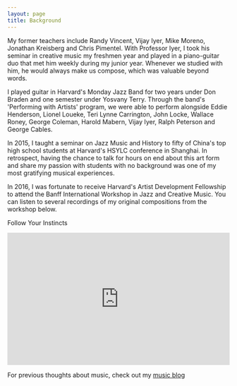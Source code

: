 ```yaml
---
layout: page
title: Background
---
```


My former teachers include Randy Vincent, Vijay Iyer, Mike Moreno, Jonathan Kreisberg and Chris Pimentel. With Professor Iyer, I took his seminar in creative music my freshmen year and played in a piano-guitar duo that met him weekly during my junior year. Whenever we studied with him, he would always make us compose, which was valuable beyond words.

I played guitar in Harvard's Monday Jazz Band for two years under Don Braden and one semester under Yosvany Terry. Through the band's 'Performing with Artists' program, we were able to perform alongside Eddie Henderson, Lionel Loueke, Teri Lynne Carrington, John Locke, Wallace Roney, George Coleman, Harold Mabern, Vijay Iyer, Ralph Peterson and George Cables.

In 2015, I taught a seminar on Jazz Music and History to fifty of China's top high school students at Harvard's HSYLC conference in Shanghai. In retrospect, having the chance to talk for hours on end about this art form and share my passion with students with no background was one of my most gratifying musical experiences.

In 2016, I was fortunate to receive Harvard's Artist Development Fellowship to attend the Banff International Workshop in Jazz and Creative Music. You can listen to several recordings of my original compositions from the workshop below.

Follow Your Instincts

<iframe width="100%" height="300" scrolling="no" frameborder="no" allow="autoplay" src="https://w.soundcloud.com/player/?url=https%3A//api.soundcloud.com/tracks/448114953&color=%23ff5500&auto_play=false&hide_related=false&show_comments=true&show_user=true&show_reposts=false&show_teaser=true&visual=true"></iframe>



For previous thoughts about music, check out my [music blog](https://jglub.wordpress.com)